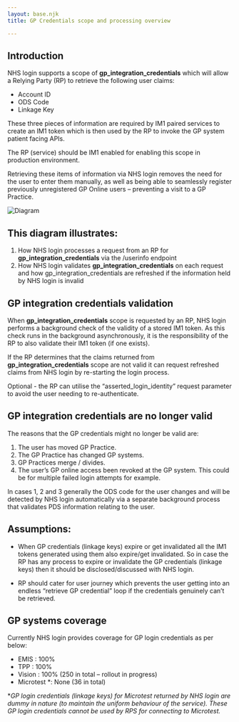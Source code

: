 ```yaml
---
layout: base.njk
title: GP Credentials scope and processing overview

---
```


## Introduction

NHS login supports a scope of **gp_integration_credentials** which will allow a Relying Party (RP) to retrieve the following user claims:

- Account ID
- ODS Code
- Linkage Key

These three pieces of information are required by IM1 paired services to create an IM1 token which is then used by the RP to invoke the GP system patient facing APIs. 

The RP (service) should be IM1 enabled for enabling this scope in production environment. 

Retrieving these items of information via NHS login removes the need for the user to enter them manually, as well as being able to seamlessly register previously unregistered GP Online users – preventing a visit to a GP Practice.

![Diagram](nhslogin/images/gp-credentials-diagram.png)

## This diagram illustrates:
1. How NHS login processes a request from an RP for **gp_integration_credentials** via the /userinfo endpoint
2. How NHS login validates **gp_integration_credentials** on each request and how gp_integration_credentials are refreshed if the information held by NHS login is invalid

## GP integration credentials validation

When **gp_integration_credentials** scope is requested by an RP, NHS login performs a background check of the validity of a stored IM1 token. As this check runs in the background asynchronously, it is the responsibility of the RP to also validate their IM1 token (if one exists).

If the RP determines that the claims returned from **gp_integration_credentials** scope are not valid it can request refreshed claims from NHS login by re-starting the login process.

Optional - the RP can utilise the “asserted_login_identity” request parameter to avoid the user needing to re-authenticate.

## GP integration credentials are no longer valid

The reasons that the GP credentials might no longer be valid are:

1. The user has moved GP Practice.
2. The GP Practice has changed GP systems.
3. GP Practices merge / divides.
4. The user’s GP online access been revoked at the GP system. This could be for multiple failed login attempts for example.

In cases 1, 2 and 3 generally the ODS code for the user changes and will be detected by NHS login automatically via a separate background process that validates PDS information relating to the user.

## Assumptions: 
- When GP credentials (linkage keys) expire or get invalidated all the IM1 tokens generated using them also expire/get invalidated. So in case the RP has any process to expire or invalidate the GP credentials (linkage keys) then it should be disclosed/discussed with NHS login.

- RP should cater for user journey which prevents the user getting into an endless “retrieve GP credential” loop if the credentials genuinely can’t be retrieved.

## GP systems coverage

Currently NHS login provides coverage for GP login credentials as per below:


- EMIS :  100%
- TPP  : 100%
- Vision : 100% (250 in total – rollout in progress)
- Microtest *: None (36 in total)

*_GP login credentials (linkage keys) for Microtest returned by NHS login are dummy in nature (to maintain the uniform behaviour of the service). These GP login credentials cannot be used by RPS for connecting to Microtest._


